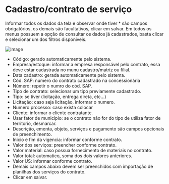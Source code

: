 # Cadastro/contrato de serviço

Informar todos os dados da tela e observar onde tiver * são campos obrigatórios, os demais são facultativos, clicar em salvar.
Em todos os menus possuem a opção de consultar os dados já cadastrados, basta clicar e selecionar um dos filtros disponiveis.

![image](https://github.com/user-attachments/assets/990af339-1484-4437-baab-7dead770cc40)

* Código: gerado automaticamente pelo sistema.
* Empresa/estoque: informar a empresa responsável pelo contrato, essa deve estar cadastrada no munu cadastro/matriz ou filial.
* Data cadastro: gerada automaticamente pelo sistema.
* Cód. SAP: numero do contrato cadastrado na concessionária
* Número: repetir o numro do cód. SAP.
* Tipo de contrato: selecionar um tipo previamente cadastrado.
* Tipo: se tiver (licitação, entrega direta, etc...)
* Licitação: caso seja licitação, informar o numero.
* Numero processo: caso exista colocar
* Cliente: informar o cliente contratante.
* Usar fator de municipio: se o contrato não for do tipo de utiliza fator de territorio, desmarcar.
* Descrição, ementa, objeto, serviços e pagamento são campos opcionais de preenchimento.
* Inicio e fim da vigencia: informar conforme contrato.
* Valor dos serviços: preencher conforme contrato.
* Valor material: caso possua fornecimento de materiais no contrato.
* Valor total: automatico, soma dos dois valores anteriores.
* Valor US: informar conforme contrato.
* Demais campos abaixo devem ser preenchidos com importação de planilhas dos serviços do contrato.
* Clicar em salvar.
